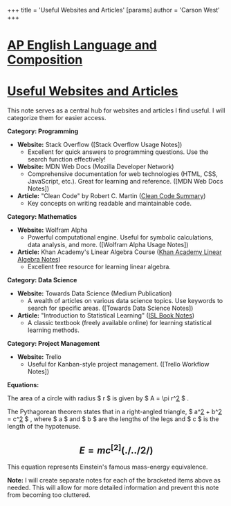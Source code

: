 +++
 title = 'Useful Websites and Articles'
[params]
	author = 'Carson West'
+++
# [AP English Language and Composition](./../ap-english-language-and-composition/)
# [Useful Websites and Articles](./../useful-websites-and-articles/)

This note serves as a central hub for websites and articles I find useful.  I will categorize them for easier access.

**Category: Programming**

* **Website:** Stack Overflow  ([Stack Overflow Usage Notes])
    * Excellent for quick answers to programming questions.  Use the search function effectively!
* **Website:** MDN Web Docs (Mozilla Developer Network)
    * Comprehensive documentation for web technologies (HTML, CSS, JavaScript, etc.).  Great for learning and reference. ([MDN Web Docs Notes])
* **Article:** "Clean Code" by Robert C. Martin ([Clean Code Summary](./../clean-code-summary/))
    *  Key concepts on writing readable and maintainable code.


**Category: Mathematics**

* **Website:** Wolfram Alpha
    * Powerful computational engine. Useful for symbolic calculations, data analysis, and more. ([Wolfram Alpha Usage Notes])
* **Article:** Khan Academy's Linear Algebra Course ([Khan Academy Linear Algebra Notes](./../khan-academy-linear-algebra-notes/))
    * Excellent free resource for learning linear algebra.


**Category:  Data Science**

* **Website:** Towards Data Science (Medium Publication)
    *  A wealth of articles on various data science topics.  Use keywords to search for specific areas. ([Towards Data Science Notes])
* **Article:**  "Introduction to Statistical Learning" ([ISL Book Notes](./../isl-book-notes/))
    * A classic textbook (freely available online) for learning statistical learning methods.


**Category: Project Management**

* **Website:** Trello
    *  Useful for Kanban-style project management. ([Trello Workflow Notes])


**Equations:**

The area of a circle with radius  $ r $  is given by  $ A = \pi r^[2](./../2/) $ .

The Pythagorean theorem states that in a right-angled triangle,  $ a^[2](./../2/) + b^[2](./../2/) = c^[2](./../2/) $ , where  $ a $  and  $ b $  are the lengths of the legs and  $ c $  is the length of the hypotenuse.


##  $$ E = mc^[2](./../2/) $$  

This equation represents Einstein's famous mass-energy equivalence.


**Note:**  I will create separate notes for each of the bracketed items above as needed.  This will allow for more detailed information and prevent this note from becoming too cluttered.
